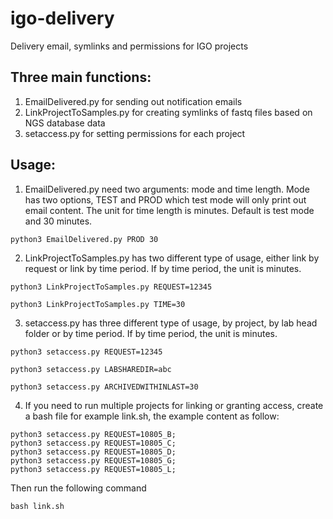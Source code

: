 # igo-delivery
Delivery email, symlinks and permissions for IGO projects

## Three main functions:
1. EmailDelivered.py for sending out notification emails
2. LinkProjectToSamples.py for creating symlinks of fastq files based on NGS database data
3. setaccess.py for setting permissions for each project

## Usage:

1. EmailDelivered.py need two arguments: mode and time length. Mode has two options, TEST and PROD which test mode will only print out email content. The unit for time length is minutes. Default is test mode and 30 minutes.
  ```
  python3 EmailDelivered.py PROD 30
  ```
2. LinkProjectToSamples.py has two different type of usage, either link by request or link by time period. If by time period, the unit is minutes.
```
python3 LinkProjectToSamples.py REQUEST=12345
```
```
python3 LinkProjectToSamples.py TIME=30
```
3. setaccess.py has three different type of usage, by project, by lab head folder or by time period. If by time period, the unit is minutes.
```
python3 setaccess.py REQUEST=12345
```
```
python3 setaccess.py LABSHAREDIR=abc
```
```
python3 setaccess.py ARCHIVEDWITHINLAST=30
```
4. If you need to run multiple projects for linking or granting access, create a bash file for example link.sh, the example content as follow:
```
python3 setaccess.py REQUEST=10805_B;
python3 setaccess.py REQUEST=10805_C;
python3 setaccess.py REQUEST=10805_D;
python3 setaccess.py REQUEST=10805_G;
python3 setaccess.py REQUEST=10805_L;
```
Then run the following command
```
bash link.sh
```

